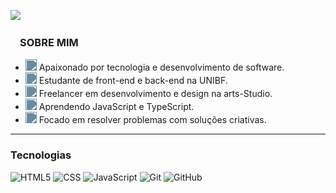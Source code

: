 ![](https://komarev.com/ghpvc/?username=Vzdevelopers&color=006bed)

###    **ㅤSOBRE MIM**

- <img src="https://media.discordapp.net/attachments/1068277501530493008/1373030152250064968/monitor-duotone.png?ex=6828ed79&is=68279bf9&hm=2c73ffb1d316e39420a912dc71d4ab8f5c6032fbb7a1f4ed4a9f4bada9d0e5eb&=&format=webp&quality=lossless&width=69&height=69" width="18" style="filter: invert(50%) sepia(20%) saturate(500%) hue-rotate(160deg);" /> Apaixonado por tecnologia e desenvolvimento de software.  
- <img src="https://media.discordapp.net/attachments/1068277501530493008/1373029980468154481/backpack-duotone.png?ex=6828ed51&is=68279bd1&hm=f5ad6ebf8c068a312c2236ec7920521a3493eec7b5eee9f977d38b561f5a161d&=&format=webp&quality=lossless&width=69&height=69" width="18" style="filter: invert(50%) sepia(20%) saturate(500%) hue-rotate(160deg);" /> Estudante de front-end e back-end na UNIBF.  
- <img src="https://media.discordapp.net/attachments/1068277501530493008/1373030451794677922/medal-duotone.png?ex=6828edc1&is=68279c41&hm=7ec0a18514a49ffe12d10355ed06b91cdc6a64a468584b5082ba9c96b5cda306&=&format=webp&quality=lossless&width=69&height=69" width="18" style="filter: invert(50%) sepia(20%) saturate(500%) hue-rotate(160deg);" /> Freelancer em desenvolvimento e design na arts-Studio.  
- <img src="https://media.discordapp.net/attachments/1068277501530493008/1373029838318735453/brain-duotone.png?ex=6828ed2f&is=68279baf&hm=7bf1a10e85b4d7bc15a1e53d74f6797d104db1668174bfef2002e16a5f8e1863&=&format=webp&quality=lossless&width=69&height=69" width="18" style="filter: invert(50%) sepia(20%) saturate(500%) hue-rotate(160deg);" /> Aprendendo JavaScript e TypeScript.  
- <img src="https://media.discordapp.net/attachments/1068277501530493008/1373029735730380991/warning-octagon-duotone.png?ex=6828ed16&is=68279b96&hm=b40ddc55463cc621298ff86f695026d8e9cb8ee86d2dcb811bcbf7055c1e425c&=&format=webp&quality=lossless&width=69&height=69" width="18" style="filter: invert(50%) sepia(20%) saturate(500%) hue-rotate(160deg);" /> Focado em resolver problemas com soluções criativas.

---

### Tecnologias

![HTML5](https://img.shields.io/badge/-HTML5-333333?style=flat&logo=HTML5)
![CSS](https://img.shields.io/badge/-CSS-333333?style=flat&logo=CSS3&logoColor=1572B6)
![JavaScript](https://img.shields.io/badge/-JavaScript-333333?style=flat&logo=javascript)
![Git](https://img.shields.io/badge/-Git-333333?style=flat&logo=git)
![GitHub](https://img.shields.io/badge/-GitHub-333333?style=flat&logo=github)
